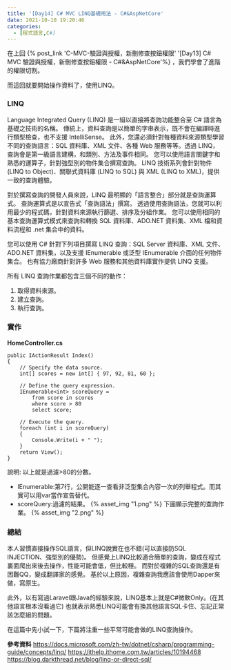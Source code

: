 ```yaml
---
title: '[Day14] C# MVC LINQ基礎用法 - C#&AspNetCore'
date: 2021-10-10 19:20:46
categories:
  - [程式語言,C#]
---
```

在上回 {% post_link 'C-MVC-驗證與授權，新刪修查按鈕權限' '[Day13] C# MVC 驗證與授權，新刪修查按鈕權限 - C#&AspNetCore'%}  ，我們學會了進階的權限切割。

而這回就要開始操作資料了，使用LINQ。

### LINQ
Language Integrated Query (LINQ) 是一組以直接將查詢功能整合至 C# 語言為基礎之技術的名稱。 傳統上，資料查詢是以簡單的字串表示，既不會在編譯時進行類型檢查，也不支援 IntelliSense。 此外，您還必須針對每種資料來源類型學習不同的查詢語言：SQL 資料庫、XML 文件、各種 Web 服務等等。透過 LINQ，查詢會是第一級語言建構，和類別、方法及事件相同。 您可以使用語言關鍵字和熟悉的運算子，針對強型別的物件集合撰寫查詢。 LINQ 技術系列會針對物件 (LINQ to Object)、關聯式資料庫 (LINQ to SQL) 與 XML (LINQ to XML)，提供一致的查詢體驗。

對於撰寫查詢的開發人員來說，LINQ 最明顯的「語言整合」部分就是查詢運算式。 查詢運算式是以宣告式「查詢語法」撰寫。 透過使用查詢語法，您就可以利用最少的程式碼，針對資料來源執行篩選、排序及分組作業。 您可以使用相同的基本查詢運算式模式來查詢和轉換 SQL 資料庫、ADO.NET 資料集、XML 檔和資料流程和 .net 集合中的資料。

您可以使用 C# 針對下列項目撰寫 LINQ 查詢：SQL Server 資料庫、XML 文件、ADO.NET 資料集，以及支援 IEnumerable 或泛型 IEnumerable<T> 介面的任何物件集合。 也有協力廠商針對許多 Web 服務和其他資料庫實作提供 LINQ 支援。

所有 LINQ 查詢作業都包含三個不同的動作：
1. 取得資料來源。
2. 建立查詢。
3. 執行查詢。

### 實作


**HomeController.cs**

```
public IActionResult Index()
{
    // Specify the data source.
    int[] scores = new int[] { 97, 92, 81, 60 };

    // Define the query expression.
    IEnumerable<int> scoreQuery =
        from score in scores
        where score > 80
        select score;

    // Execute the query.
    foreach (int i in scoreQuery)
    {
        Console.Write(i + " ");
    }
    return View();
}
```
說明:
以上就是過濾>80的分數。

+ IEnumerable:第7行，公開能逐一查看非泛型集合內容一次的列舉程式。而其實可以用var當作宣告替代。
+ scoreQuery:過濾的結果。
{% asset_img "1.png" %}
下圖顯示完整的查詢作業。
{% asset_img "2.png" %}


### 總結
本人習慣直接操作SQL語言，但LINQ說實在也不錯(可以直接防SQL INJECTION、強型別的優勢)。
但感覺上LINQ比較適合簡單的查詢，變成在程式裏面爬出來後去操作，性能可能會低，但比較穩。
而對於複雜的SQL查詢還是有困難QQ，變成翻譯家的感覺。
基於以上原因，複雜查詢我應該會使用Dapper來做，寫原生。

此外，以有寫過Laravel跟Java的經驗來說，LINQ基本上就是C#微軟Only。(在其他語言根本沒看過它)
也就表示熟悉LINQ可能會有換其他語言SQL卡住、忘記正常該怎麼組的問題。

在這篇中先小試一下，下篇將注重一些平常可能會做的LINQ查詢操作。

**參考資料**
https://docs.microsoft.com/zh-tw/dotnet/csharp/programming-guide/concepts/linq/
https://ithelp.ithome.com.tw/articles/10194468
https://blog.darkthread.net/blog/linq-or-direct-sql/